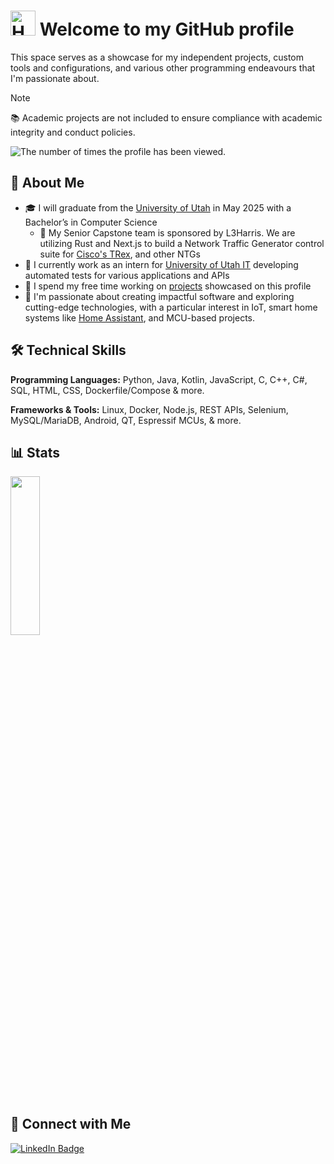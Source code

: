 # <img src="https://media.giphy.com/media/hvRJCLFzcasrR4ia7z/giphy.gif" width="40" alt="Hand Wave Emoji Animation"> Welcome to my GitHub profile
This space serves as a showcase for my independent projects, custom tools and configurations, and various other programming endeavours that I'm passionate about.

> [!NOTE]
> 📚 Academic projects are not included to ensure compliance with academic integrity and conduct policies.

<img src="https://komarev.com/ghpvc/?username=mwdle&style=flat-square&color=blue" alt="The number of times the profile has been viewed.">

## 👤 About Me

* 🎓 I will graduate from the [University of Utah](https://www.utah.edu/) in May 2025 with a Bachelor’s in Computer Science
  * 📖 My Senior Capstone team is sponsored by L3Harris. We are utilizing Rust and Next.js to build a Network Traffic Generator control suite for [Cisco's TRex](https://trex-tgn.cisco.com/), and other NTGs
* 💼 I currently work as an intern for [University of Utah IT](https://it.utah.edu/) developing automated tests for various applications and APIs
* 📐 I spend my free time working on [projects](https://github.com/mwdle?tab=repositories) showcased on this profile
* 💭 I'm passionate about creating impactful software and exploring cutting-edge technologies, with a particular interest in IoT, smart home systems like [Home Assistant](https://www.home-assistant.io/), and MCU-based projects.

## 🛠 Technical Skills

**Programming Languages:** Python, Java, Kotlin, JavaScript, C, C++, C#, SQL, HTML, CSS, Dockerfile/Compose & more.

**Frameworks & Tools:** Linux, Docker, Node.js, REST APIs, Selenium, MySQL/MariaDB, Android, QT, Espressif MCUs, & more.

## 📊 Stats

<img src="https://github-readme-stats.vercel.app/api/top-langs/?username=mwdle&langs_count=8&layout=compact&theme=radical&hide_border=true" width=30.5% height=25.5%/>

## 🤝 Connect with Me

<a href="https://www.linkedin.com/in/mwdle"><img align="top" src="https://img.shields.io/badge/-linkedin\mwdle-blue?style=flat&logo=Linkedin&logoColor=white" alt="LinkedIn Badge"></a>

